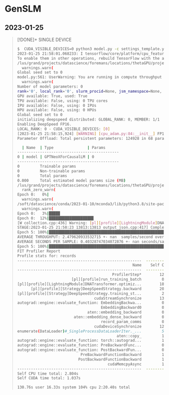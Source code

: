
# GenSLM

## 2023-01-25

> [!DONE]+ SINGLE DEVICE
> ```bash
> $  CUDA_VISIBLE_DEVICES=0 python3 model.py -c settings_template.yaml
> 2023-01-25 21:58:01.068233: I tensorflow/core/platform/cpu_feature_guard.cc:193] This TensorFlow binary is optimized with oneAPI Deep Neural Network Library (oneDNN) to use the following CPU instructions in performance-critical operations:  SSE3 SSE4.1 SSE4.2 AVX AVX2 FMA
> To enable them in other operations, rebuild TensorFlow with the appropriate compiler flags.
> /lus/grand/projects/datascience/foremans/locations/thetaGPU/projects/saforem2/genslm/genslm/config.py:234: UserWarning: Both checkpoint_every_n_train_steps and checkpoint_every_n_epochs are missing in the configuration. PLease specify one of these to log checkpoints.
>   warnings.warn(
> Global seed set to 0
> model.py:561: UserWarning: You are running in compute throughput mode - running for 6 epochs to compute samples per second. No validation or test sets run. No model checkpointing.
>   warnings.warn(
> Number of model parameters: 0
> rank='0', local_rank='0', slurm_procid=None, jsm_namespace=None, node_rank=None
> GPU available: True, used: True
> TPU available: False, using: 0 TPU cores
> IPU available: False, using: 0 IPUs
> HPU available: False, using: 0 HPUs
> Global seed set to 0
> initializing deepspeed distributed: GLOBAL_RANK: 0, MEMBER: 1/1
> Enabling DeepSpeed FP16.
> LOCAL_RANK: 0 - CUDA_VISIBLE_DEVICES: [0]
> [2023-01-25 21:58:15,924] [WARNING] [cpu_adam.py:84:__init__] FP16 params for CPUAdam may not work on AMD CPUs
> Parameter Offload: Total persistent parameters: 124928 in 68 params
> 
>   | Name  | Type               | Params
> ---------------------------------------------
> 0 | model | GPTNeoXForCausalLM | 0
> ---------------------------------------------
> 0         Trainable params
> 0         Non-trainable params
> 0         Total params
> 0.000     Total estimated model params size (MB)
> /lus/grand/projects/datascience/foremans/locations/thetaGPU/projects/saforem2/genslm/venvs/polaris/2023-01-10/lib/python3.8/site-packages/pytorch_lightning/trainer/connectors/data_connector.py:240: PossibleUserWarning: The dataloader, train_dataloader, does not have many workers which may be a bottleneck. Consider increasing the value of the `num_workers` argument` (try 64 which is the number of cpus on this machine) in the `DataLoader` init to improve performance.
>   rank_zero_warn(
> Epoch 0:   0%|                                                                                                                                                                                                        | 0/32 [00:00<?, ?it/s]/soft/datascience/conda/2023-01-10/mconda3/lib/python3.8/site-packages/torch/distributed/distributed_c10d.py:2387: UserWarning: torch.distributed._all_gather_base is a private function and will be deprecated. Please use torch.distributed.all_gather_into_tensor instead.
>   warnings.warn(
> /soft/datascience/conda/2023-01-10/mconda3/lib/python3.8/site-packages/torch/distributed/distributed_c10d.py:2849: UserWarning: torch.distributed._reduce_scatter_base is a private function and will be deprecated. Please use torch.distributed.reduce_scatter_tensor instead.
>   warnings.warn(
> Epoch 0:   3%|████▉                                                                                                                                                          | 1/32 [00:00<00:28,  1.11it/s, loss=4.3, train/loss_step=4.300]STAGE:2023-01-25 21:58:20 13813:13813 ActivityProfilerController.cpp:294] Completed Stage: Warm Up
> Epoch 0:  12%|███████████████████▊                                                                                                                                          | 4/32 [00:02<00:16,  1.72it/s, loss=4.28, train/loss_step=4.150]STAGE:2023-01-25 21:58:21 13813:13813 ActivityProfilerController.cpp:300] Completed Stage: Collection
> [W collection.cpp:436] Warning: [pl][profile][LightningModule]DNATransformer.optimizer_step (function operator())
> STAGE:2023-01-25 21:58:23 13813:13813 output_json.cpp:417] Completed Stage: Post Processing
> Epoch 5: 100%|█████████████████████████████████████████████████████████████████████████████████████████████████████████████████████████████████████| 32/32 [00:12<00:00,  2.47it/s, loss=3.55, train/loss_step=3.460, train/loss_epoch=3.550]
> AVERAGE THROUGHPUT: 2.479620933532715 +- nan  samples/second over 1 ranks
> AVERAGE SECONDS PER SAMPLE: 0.40328747034072876 +- nan seconds/sample over 1 ranks
> Epoch 5: 100%|█████████████████████████████████████████████████████████████████████████████████████████████████████████████████████████████████████| 32/32 [00:12<00:00,  2.47it/s, loss=3.55, train/loss_step=3.460, train/loss_epoch=3.550]
> FIT Profiler Report
> Profile stats for: records
> -------------------------------------------------------  ------------  ------------  ------------  ------------  ------------  ------------  ------------  ------------  ------------  ------------
>                                                    Name    Self CPU %      Self CPU   CPU total %     CPU total  CPU time avg     Self CUDA   Self CUDA %    CUDA total  CUDA time avg    # of Calls
> -------------------------------------------------------  ------------  ------------  ------------  ------------  ------------  ------------  ------------  ------------  ------------  ------------
>                                           ProfilerStep*        12.72%     356.623ms        50.32%        1.411s     470.359ms       0.000us         0.00%     190.001ms      63.334ms             3
>                         [pl][profile]run_training_batch         0.07%       2.022ms        36.07%        1.012s     337.207ms       0.000us         0.00%     310.563ms     103.521ms             3
> [pl][profile][LightningModule]DNATransformer.optimiz...        18.56%     520.449ms        36.00%        1.010s     336.508ms       0.000us         0.00%     310.563ms     103.521ms             3
>       [pl][profile][Strategy]DeepSpeedStrategy.backward        20.93%     587.011ms        24.73%     693.371ms     231.124ms       0.000us         0.00%      34.362ms      11.454ms             3
> [pl][profile][Strategy]DeepSpeedStrategy.training_st...         2.98%      83.705ms        17.44%     488.994ms     162.998ms       0.000us         0.00%     465.664ms     155.221ms             3
>                                   cudaStreamSynchronize        13.54%     379.609ms        13.54%     379.609ms     454.622us       0.000us         0.00%       0.000us       0.000us           835
> autograd::engine::evaluate_function: EmbeddingBackwa...         0.00%      20.000us        13.23%     371.025ms     123.675ms       0.000us         0.00%     512.000us     170.667us             3
>                                      EmbeddingBackward0         0.00%      13.000us        13.23%     371.005ms     123.668ms       0.000us         0.00%     512.000us     170.667us             3
>                                aten::embedding_backward         0.00%       4.000us        13.23%     370.992ms     123.664ms       0.000us         0.00%     512.000us     170.667us             3
>                          aten::embedding_dense_backward         0.01%     300.000us        13.23%     370.988ms     123.663ms     492.000us         0.05%     512.000us     170.667us             3
>                                      record_param_comms         0.02%     514.000us        12.68%     355.520ms       9.876ms       0.000us         0.00%       0.000us       0.000us            36
>                                   cudaDeviceSynchronize        12.66%     354.915ms        12.66%     354.915ms      32.265ms       0.000us         0.00%       0.000us       0.000us            11
> enumerate(DataLoader)#_SingleProcessDataLoaderIter._...         5.33%     149.598ms         5.35%     149.889ms      49.963ms       0.000us         0.00%       0.000us       0.000us             3
>                                             aten::copy_         1.17%      32.870ms         4.20%     117.686ms      42.364us      46.316ms         4.47%      56.306ms      20.269us          2778
> autograd::engine::evaluate_function: torch::autograd...         1.12%      31.401ms         1.43%      40.212ms     134.040us       0.000us         0.00%       2.095ms       6.983us           300
> autograd::engine::evaluate_function: PreBackwardFunc...         0.07%       1.934ms         1.43%      40.156ms      93.604us       0.000us         0.00%      10.000us       0.023us           429
> autograd::engine::evaluate_function: PostBackwardFun...         0.06%       1.801ms         1.39%      38.930ms      94.034us       0.000us         0.00%     958.000us       2.314us           414
>                             PreBackwardFunctionBackward         1.35%      37.871ms         1.36%      38.222ms      89.096us       0.000us         0.00%      10.000us       0.023us           429
>                            PostBackwardFunctionBackward         1.27%      35.529ms         1.28%      35.974ms      86.894us       0.000us         0.00%       0.000us       0.000us           414
>                                         cudaMemcpyAsync         1.28%      35.825ms         1.28%      35.825ms      17.459us       3.612ms         0.35%       3.612ms       1.760us          2052
> -------------------------------------------------------  ------------  ------------  ------------  ------------  ------------  ------------  ------------  ------------  ------------  ------------
> Self CPU time total: 2.804s
> Self CUDA time total: 1.037s
> 
> 130.76s user 16.33s system 104% cpu 2:20.40s total
> ```

